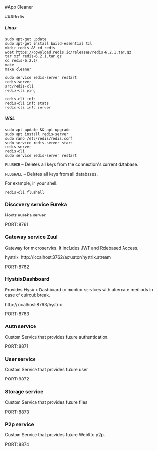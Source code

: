 #App Cleaner

###Redis


##### Linux
```
sudo apt-get update
sudo apt-get install build-essential tcl
mkdir redis && cd redis
wget https://download.redis.io/releases/redis-6.2.1.tar.gz
tar xzf redis-6.2.1.tar.gz
cd redis-6.2.1/
make
make cleaner

sudo service redis-server restart
redis-server
src/redis-cli
redis-cli ping

redis-cli info
redis-cli info stats
redis-cli info server
```

##### WSL

```
sudo apt update && apt upgrade
sudo apt install redis-server
sudo nano /etc/redis/redis.conf
sudo service redis-server start
redis-server
redis-cli
sudo service redis-server restart
```

```FLUSHDB``` – Deletes all keys from the connection's current database.

```FLUSHALL``` – Deletes all keys from all databases.

For example, in your shell:

```
redis-cli flushall
```

### Discovery service Eureka
Hosts eureka server.

PORT: 8761

### Gateway service Zuul
Gateway for microservies. It includes JWT and Rolebased Access.

hystrix: http://localhost:8762/actuator/hystrix.stream

PORT: 8762

### HystrixDashboard
Provides Hystrix Dashboard to monitor services with alternate methods in case of cuircuit break.

http://localhost:8763/hystrix

PORT: 8763

### Auth service
Custom Service that provides future authentication.

PORT: 8871

### User service
Custom Service that provides future user.

PORT: 8872

### Storage service
Custom Service that provides future files.

PORT: 8873

### P2p service
Custom Service that provides future WebRtc p2p.

PORT: 8874